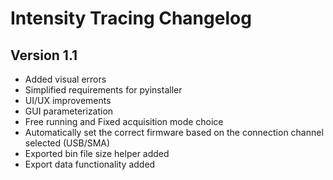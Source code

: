 # Intensity Tracing Changelog

## Version 1.1

- Added visual errors
- Simplified requirements for pyinstaller
- UI/UX improvements
- GUI parameterization
- Free running and Fixed acquisition mode choice
- Automatically set the correct firmware based on the connection channel selected (USB/SMA)
- Exported bin file size helper added
- Export data functionality added
